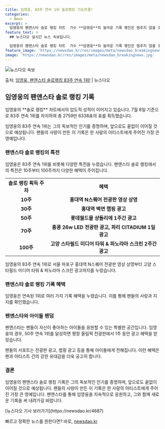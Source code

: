 ```yaml
---
title: 임영웅, 83주 연속 1위 솔로랭킹 기승전결!
categories:
  - News
excerpt: >
  임영웅의 팬앤스타 솔로 랭킹 차트  가수 **임영웅**의 놀라운 기록 행진은 멈추지 않을 것 같습니다. 그는…
feature_text: >
  ## 뉴스다오 실시간 뉴스 속보입니다.

  임영웅의 팬앤스타 솔로 랭킹 차트  가수 **임영웅**의 놀라운 기록 행진은 멈추지 않을 것 같습니다. 그는…
feature_image: 'https://newsdao.kr/res/images/meta/newsdao_breakingnews.jpg'
image: 'https://newsdao.kr/res/images/meta/newsdao_breakingnews.jpg'
---
```


![뉴스다오 속보](https://newsdao.kr/res/images/meta/newsdao_breakingnews.jpg)

<p>출처: <a href="https://newsdao.kr/4687" rel="dofollow">임영웅, 팬앤스타 솔로랭킹 83주 연속 1위!</a> | 뉴스다오</p>

<h2 data-ke-size="size26">임영웅의 팬앤스타 솔로 랭킹 기록</h2>
임영웅의 **솔로 랭킹** 차트에서의 압도적 성적이 이어지고 있습니다. 7월 8일 기준으로 83주 연속 1위를 차지하여 총 2759만 6338표의 표를 획득했습니다.

<p data-ke-size="size16">임영웅의 83주 연속 1위는 그의 독보적인 인기를 증명하며, 앞으로도 끝없이 이어질 것으로 예상됩니다. 팬들의 사랑이 만든 이 기록은 한 사람의 아티스트에게 주어진 가장 큰 영예입니다.</p>

<h3 data-ke-size="size24">팬앤스타 솔로 랭킹의 특전</h3>
임영웅은 83주 연속 1위를 비롯해 다양한 특전을 누렸습니다. 팬앤스타 솔로 랭킹에서의 특전은 10주부터 100주까지 다양한 혜택이 주어집니다.

<table>
	<tr>
		<td style="text-align: center; height: 17px;"><b>솔로 랭킹 획득 주차</b></td>
		<td style="text-align: center; height: 17px;"><b>혜택</b></td>
	</tr>
	<tr>
		<td style="text-align: center; height: 17px;"><b>10주</b></td>
		<td style="text-align: center; height: 17px;"><b>홍대역 N스퀘어 전광판 영상 상영</b></td>
	</tr>
	<tr>
		<td style="text-align: center; height: 17px;"><b>30주</b></td>
		<td style="text-align: center; height: 17px;"><b>홍대역 벽면 랩핑 광고</b></td>
	</tr>
	<tr>
		<td style="text-align: center; height: 17px;"><b>50주</b></td>
		<td style="text-align: center; height: 17px;"><b>롯데월드몰 샹들리에 1주간 광고</b></td>
	</tr>
	<tr>
		<td style="text-align: center; height: 17px;"><b>70주</b></td>
		<td style="text-align: center; height: 17px;"><b>홍콩 26w LED 전광판 광고, 파리 CITADIUM 1일 광고</b></td>
	</tr>
	<tr>
		<td style="text-align: center; height: 17px;"><b>100주</b></td>
		<td style="text-align: center; height: 17px;"><b>고양 스타필드 미디어 타워 & 파노라마 스크린 2주간 광고</b></td>
	</tr>
</table>

<p data-ke-size="size16">임영웅의 83주 연속 1위로 서울 마포구 홍대역 N스퀘어 전광판 영상 상영부터 고양 스타필드 미디어 타워 & 파노라마 스크린 광고까지를 누렀습니다.</p>

<h3 data-ke-size="size24">팬앤스타 솔로 랭킹 기록 혜택</h3>
임영웅은 연속된 1위로 여러 가지 기록 혜택을 누렸습니다. 이를 통해 팬들의 사랑과 지지를 확인했습니다.

<h3 data-ke-size="size24">팬앤스타와 아이돌 팬덤</h3>
팬앤스타는 팬들이 자신이 좋아하는 아이돌을 응원할 수 있는 특별한 공간입니다. 임영웅의 경우, 50주 연속 1위를 달성하면 평창 올림픽 전광판에서 1주 동안 광고 혜택을 받았습니다.

<p data-ke-size="size16">팬들의 서포트는 전광판 광고, 랩핑 광고 등을 통해 아이돌에게 전해집니다. 이런 혜택은 팬과 아티스트 간의 강한 유대감을 더욱 공고히 합니다.</p>

<h3 data-ke-size="size24">결론</h3>
임영웅의 팬앤스타 솔로 랭킹 기록은 그의 독보적인 인기를 증명하며, 앞으로도 끝없이 이어질 것으로 예상됩니다. 팬들의 사랑이 만든 이 기록은 한 사람의 아티스트에게 주어진 가장 큰 영예입니다. 팬앤스타를 통해 임영웅을 지속적으로 응원하고, 그와 함께 새로운 기록을 써 내려가길 바랍니다.

<p data-ke-size="size16">[뉴스다오 기사 보러가기](https://newsdao.kr/4687)</p> 

빠르고 정확한 뉴스를 원한다면? 바로, <a href="https://newsdao.kr" rel="dofollow">newsdao.kr</a>


